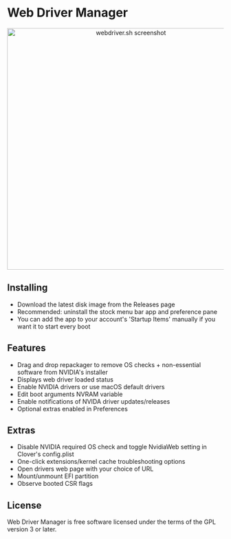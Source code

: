 # Web Driver Manager

<p align="center">
<picture>
<source srcset="https://github.com/vulgo/WebDriverManager/raw/master/Images/screenshot.png, https://github.com/vulgo/WebDriverManager/raw/master/Images/screenshot@2x.png 2x" />
<img src="https://github.com/vulgo/WebDriverManager/raw/master/Images/screenshot@2x.png" alt="webdriver.sh screenshot" width="560" />
</picture>
</p>

## Installing

- Download the latest disk image from the Releases page
- Recommended: uninstall the stock menu bar app and preference pane
- You can add the app to your account's 'Startup Items' manually if you want it to start every boot

## Features

- Drag and drop repackager to remove OS checks + non-essential software from NVIDIA's installer
- Displays web driver loaded status
- Enable NVIDIA drivers or use macOS default drivers
- Edit boot arguments NVRAM variable
- Enable notifications of NVIDA driver updates/releases
- Optional extras enabled in Preferences

## Extras

- Disable NVIDIA required OS check and toggle NvidiaWeb setting in Clover's config.plist
- One-click extensions/kernel cache troubleshooting options
- Open drivers web page with your choice of URL
- Mount/unmount EFI partition
- Observe booted CSR flags

## License

Web Driver Manager is free software licensed under the terms of the GPL version 3 or later.
